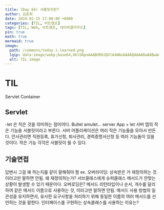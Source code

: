 ```yaml
---
title: (Day	64) 서블릿이란?
author: 김준회
date: 2024-02-15 17:00:00 +0900
categories: [TIL, 비트캠프]
tags: [TIL, Web, 비트캠프, 네이버클라우드]
pin: true
math: true
mermaid: true
image:
  path: /commons/today-i-learned.png
  lqip: data:image/webp;base64,UklGRpoAAABXRUJQVlA4WAoAAAAQAAAADwAABwAAQUxQSDIAAAARL0AmbZurmr57yyIiqE8oiG0bejIYEQTgqiDA9vqnsUSI6H+oAERp2HZ65qP/VIAWAFZQOCBCAAAA8AEAnQEqEAAIAAVAfCWkAALp8sF8rgRgAP7o9FDvMCkMde9PK7euH5M1m6VWoDXf2FkP3BqV0ZYbO6NA/VFIAAAA
  alt: TIL image
---
```

# TIL
Servlet Container

## Servlet
-let 은 작은 것을 의미하는 점미어다.
Bullet amulet...
server App + let
서버 앱의 작은 기능을 서블릿이라고 부른다.
서버 어플리케이션은 여러 작은 기능들을 모아서 만든다.
안사관리면 직원등록, 휴가신청, 퇴사관리, 경력증명서신청 등 여러 기능들이 있을 것이다. 작은 기능 각각은 서블릿이 될 수 있다.

## 기술면접
답변시 그걸 왜 하는지를 같이 말해줘야 함
ex. 오버라이딩: 상속받은 거 재정의하는 것. 이라고만 말하면 안됨. 왜 재정의하는가? 서브클래스에게 슈퍼클래스 메서드가 안맞는 상황이 발생할 수 있기 때문이다.
오버로딩은? 메서드 리턴타입이나 순서, 개수를 달리하여 같은 메서드 이름으로 사용하는 것, 이라고만 말하면 안됨. 메서드 사용 방법의 일관성을 유지하면서, 유사한 요구사항을 처리하기 위해 동일한 이름의 여러 메서드를 선언하는 것을 말한다.
인터페이스를 구현하는 상속클래스를 사용하는 이유는?